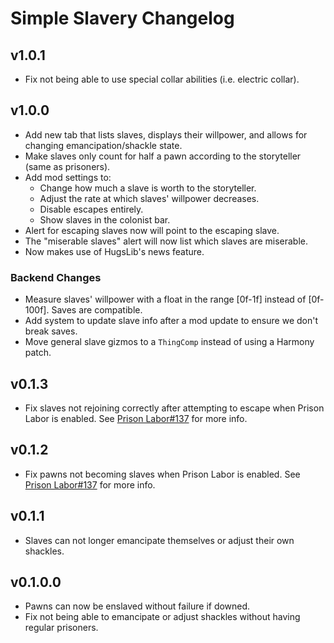 # Simple Slavery Changelog
## v1.0.1
* Fix not being able to use special collar abilities (i.e. electric collar).

## v1.0.0
* Add new tab that lists slaves, displays their willpower, and allows for changing emancipation/shackle state.
* Make slaves only count for half a pawn according to the storyteller (same as prisoners).
* Add mod settings to:
	* Change how much a slave is worth to the storyteller.
	* Adjust the rate at which slaves' willpower decreases.
	* Disable escapes entirely.
	* Show slaves in the colonist bar.
* Alert for escaping slaves now will point to the escaping slave.
* The "miserable slaves" alert will now list which slaves are miserable.
* Now makes use of HugsLib's news feature.
### Backend Changes
* Measure slaves' willpower with a float in the range [0f-1f] instead of [0f-100f]. Saves are compatible.
* Add system to update slave info after a mod update to ensure we don't break saves.
* Move general slave gizmos to a `ThingComp` instead of using a Harmony patch.

## v0.1.3
* Fix slaves not rejoining correctly after attempting to escape when Prison Labor is enabled. See [Prison Labor#137](https://github.com/Aviuz/PrisonLabor/issues/137) for more info.

## v0.1.2
* Fix pawns not becoming slaves when Prison Labor is enabled. See [Prison Labor#137](https://github.com/Aviuz/PrisonLabor/issues/137) for more info.

## v0.1.1
* Slaves can not longer emancipate themselves or adjust their own shackles.

## v0.1.0.0
* Pawns can now be enslaved without failure if downed.
* Fix not being able to emancipate or adjust shackles without having regular prisoners.
